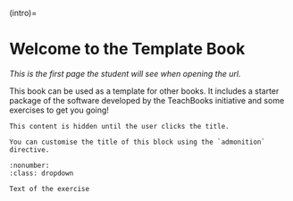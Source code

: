 (intro)=
# Welcome to the Template Book

_This is the first page the student will see when opening the url._

This book can be used as a template for other books. It includes a starter package of the software developed by the TeachBooks initiative and some exercises to get you going!

```{dropdown} Click to reveal more info
This content is hidden until the user clicks the title.
```

```{admonition} Did you know?
You can customise the title of this block using the `admonition` directive.
```

```{exercise} 1
:nonumber:
:class: dropdown

Text of the exercise
```
